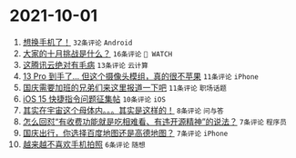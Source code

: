 # 2021-10-01

1. [想换手机了！](https://www.v2ex.com/t/805515) `32条评论` `Android`
1. [大家的十月挑战是什么？](https://www.v2ex.com/t/805524) `16条评论` ` WATCH`
1. [这腾讯云绝对有毛病](https://www.v2ex.com/t/805514) `13条评论` `云计算`
1. [13 Pro 到手了... 但这个摄像头模组，真的很不苹果](https://www.v2ex.com/t/805539) `11条评论` `iPhone`
1. [国庆需要加班的兄弟们来这里报道一下吧](https://www.v2ex.com/t/805529) `11条评论` `职场话题`
1. [iOS 15 快捷指令问题征集帖](https://www.v2ex.com/t/805526) `10条评论` `iOS`
1. [其实在宇宙这个母体内。。。其实是这样的！](https://www.v2ex.com/t/805522) `8条评论` `问与答`
1. [怎么回怼“有收费功能就是吃相难看、有违开源精神”的说法？](https://www.v2ex.com/t/805544) `7条评论` `程序员`
1. [国庆出行，你选择百度地图还是高德地图？](https://www.v2ex.com/t/805516) `7条评论` `iPhone`
1. [越来越不喜欢手机拍照](https://www.v2ex.com/t/805531) `6条评论` `随想`
